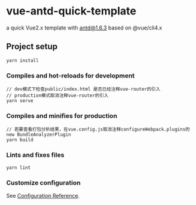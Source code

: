# vue-antd-quick-template

a quick Vue2.x template with antd@1.6.3 based on @vue/cli4.x

## Project setup

```
yarn install
```

### Compiles and hot-reloads for development

```
// dev模式下检查public/index.html 是否已经注释vue-router的引入
// production模式取消注释vue-router的引入
yarn serve
```

### Compiles and minifies for production

```
// 若要查看打包分析结果，在vue.config.js取消注释configureWebpack.plugins的new BundleAnalyzerPlugin
yarn build
```

### Lints and fixes files

```
yarn lint
```

### Customize configuration

See [Configuration Reference](https://cli.vuejs.org/config/).
